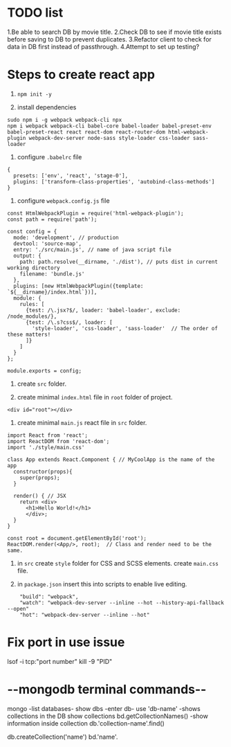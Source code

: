 # TODO list
1.Be able to search DB by movie title.
2.Check DB to see if movie title exists before saving to DB to prevent duplicates.
3.Refactor client to check for data in DB first instead of passthrough.
4.Attempt to set up testing?


# Steps to create react app

1. `npm init -y`

1. install dependencies
```
sudo npm i -g webpack webpack-cli npx
npm i webpack webpack-cli babel-core babel-loader babel-preset-env babel-preset-react react react-dom react-router-dom html-webpack-plugin webpack-dev-server node-sass style-loader css-loader sass-loader
``` 

1. configure `.babelrc` file
```
{
  presets: ['env', 'react', 'stage-0'],
  plugins: ['transform-class-properties', 'autobind-class-methods']
}
```

1. configure `webpack.config.js` file
```
const HtmlWebpackPlugin = require('html-webpack-plugin');
const path = require('path');

const config = {
  mode: 'development', // production
  devtool: 'source-map',
  entry: './src/main.js', // name of java script file
  output: {
    path: path.resolve(__dirname, './dist'), // puts dist in current working directory
    filename: 'bundle.js'
  },
  plugins: [new HtmlWebpackPlugin({template: `${__dirname}/index.html`})],
  module: {
    rules: [
      {test: /\.jsx?$/, loader: 'babel-loader', exclude: /node_modules/},
      {test: /\.s?css$/, loader: [
        'style-loader', 'css-loader', 'sass-loader'  // The order of these matters!
      ]}
    ]
  }
};

module.exports = config;
```

1. create `src` folder.

1. create minimal `index.html` file in `root` folder of project.
```
<div id="root"></div>
```

1. create minimal `main.js` react file in `src` folder.
```
import React from 'react';
import ReactDOM from 'react-dom';
import './style/main.css'

class App extends React.Component { // MyCoolApp is the name of the app
  constructor(props){
    super(props);
  }

  render() { // JSX
    return <div>
      <h1>Hello World!</h1>
      </div>;
  }
}

const root = document.getElementById('root');
ReactDOM.render(<App/>, root);  // Class and render need to be the same.
```

1. in `src` create `style` folder for CSS and SCSS elements.
create `main.css` file.

1. in `package.json` insert this into scripts to enable live editing.
```
    "build": "webpack",
    "watch": "webpack-dev-server --inline --hot --history-api-fallback --open"
    "hot": "webpack-dev-server --inline --hot"
```

# Fix port in use issue
lsof -i tcp:"port number"
kill -9 "PID"

# --mongodb terminal commands--
mongo
-list databases-
show dbs
-enter db-
use 'db-name'
-shows collections in the DB
show collections
bd.getCollectionNames()
-show information inside collection
db.'collection-name'.find()

db.createCollection('name')
bd.'name'.